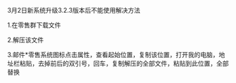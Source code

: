 3月2日新系统升级3.2.3版本后不能使用解决方法

1.在零售群下载文件


2.解压该文件 


3.邮件*零售系统图标点击属性，查看起始位置，复制该位置，打开我的电脑，地址栏粘贴，去掉前后的双引号，回车，复制解压的全部文件，粘贴到此位置，全部替换


